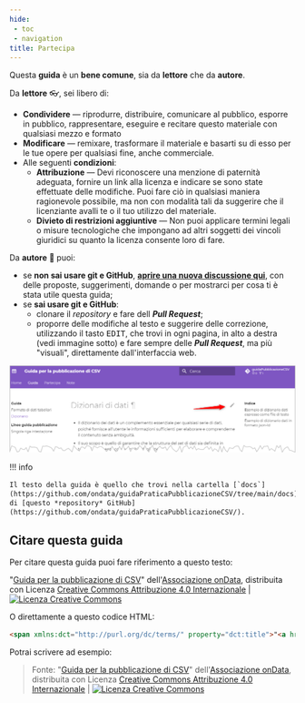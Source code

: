 ```yaml
---
hide:
 - toc
 - navigation
title: Partecipa
---
```


Questa **guida** è un **bene comune**, sia da **lettore** che da **autore**.


Da **lettore** 👓, sei libero di:

- **Condividere** — riprodurre, distribuire, comunicare al pubblico, esporre in pubblico, rappresentare, eseguire e recitare questo materiale con qualsiasi mezzo e formato
- **Modificare** — remixare, trasformare il materiale e basarti su di esso per le tue opere
per qualsiasi fine, anche commerciale.
- Alle seguenti **condizioni**:
    - **Attribuzione** — Devi riconoscere una menzione di paternità adeguata, fornire un link alla licenza e indicare se sono state effettuate delle modifiche. Puoi fare ciò in qualsiasi maniera ragionevole possibile, ma non con modalità tali da suggerire che il licenziante avalli te o il tuo utilizzo del materiale.
    - **Divieto di restrizioni aggiuntive** — Non puoi applicare termini legali o misure tecnologiche che impongano ad altri soggetti dei vincoli giuridici su quanto la licenza consente loro di fare.


Da **autore** 🔧 puoi:

- se **non sai usare git e GitHub**, [**aprire una nuova discussione qui**](https://github.com/ondata/guidaPraticaPubblicazioneCSV/discussions), con delle proposte, suggerimenti, domande o per mostrarci per cosa ti è stata utile questa guida;
- se **sai usare git e GitHub**:
    - clonare il *repository* e fare dell ***Pull Request***;
    - proporre delle modifiche al testo e suggerire delle correzione, utilizzando il tasto <kbd>EDIT</kbd>, che trovi in ogni pagina, in alto a destra (vedi immagine sotto) e fare sempre delle ***Pull Request***, ma più "visuali", direttamente dall'interfaccia web.

[![](imgs/edit_page.png)](imgs/edit_page.png)

!!! info

    Il testo della guida è quello che trovi nella cartella [`docs`](https://github.com/ondata/guidaPraticaPubblicazioneCSV/tree/main/docs) di [questo *repository* GitHub](https://github.com/ondata/guidaPraticaPubblicazioneCSV/).


## Citare questa guida

Per citare questa guida puoi fare riferimento a questo testo:

<span xmlns:dct="http://purl.org/dc/terms/" property="dct:title">"<a href="https://ondata.github.io/guidaPraticaPubblicazioneCSV/">Guida per la pubblicazione di CSV</a>"</span> dell'<a xmlns:cc="http://creativecommons.org/ns#" href="https://ondata.it/" property="cc:attributionName" rel="cc:attributionURL">Associazione onData</a>, distribuita con Licenza <a rel="license" href="http://creativecommons.org/licenses/by/4.0/">Creative Commons Attribuzione 4.0 Internazionale</a> | <a rel="license" href="http://creativecommons.org/licenses/by/4.0/"><img alt="Licenza Creative Commons" style="border-width:0" src="https://i.creativecommons.org/l/by/4.0/80x15.png" /></a>

O direttamente a questo codice HTML:

```HTML
<span xmlns:dct="http://purl.org/dc/terms/" property="dct:title">"<a href="https://ondata.github.io/guidaPraticaPubblicazioneCSV/">Guida per la pubblicazione di CSV</a>"</span> dell'<a xmlns:cc="http://creativecommons.org/ns#" href="https://ondata.it/" property="cc:attributionName" rel="cc:attributionURL">Associazione onData</a>, distribuita con Licenza <a rel="license" href="http://creativecommons.org/licenses/by/4.0/">Creative Commons Attribuzione 4.0 Internazionale</a> | <a rel="license" href="http://creativecommons.org/licenses/by/4.0/"><img alt="Licenza Creative Commons" style="border-width:0" src="https://i.creativecommons.org/l/by/4.0/80x15.png" /></a>
```

Potrai scrivere ad esempio:

> Fonte: <span xmlns:dct="http://purl.org/dc/terms/" property="dct:title">"<a href="https://ondata.github.io/guidaPraticaPubblicazioneCSV/">Guida per la pubblicazione di CSV</a>"</span> dell'<a xmlns:cc="http://creativecommons.org/ns#" href="https://ondata.it/" property="cc:attributionName" rel="cc:attributionURL">Associazione onData</a>, distribuita con Licenza <a rel="license" href="http://creativecommons.org/licenses/by/4.0/">Creative Commons Attribuzione 4.0 Internazionale</a> | <a rel="license" href="http://creativecommons.org/licenses/by/4.0/"><img alt="Licenza Creative Commons" style="border-width:0" src="https://i.creativecommons.org/l/by/4.0/80x15.png" /></a>

